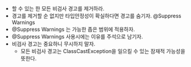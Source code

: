 - 할 수 있는 한 모든 비검사 경고를 제거하라.
- 경고를 제거할 순 없지만 타입안정성이 확실하다면 경고를 숨기자. @Suppress Warnings
- @Suppress Warnings 는 가능한 좁은 범위에 적용하자.
- @Suppress Warnings 사용시에는 이유를 주석으로 남기자.
- 비검사 경고는 중요하니 무시하지 말자.
  - 모든 비검사 경고는 ClassCastException을 일으킬 수 있는 잠재적 가능성을 뜻한다.
